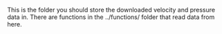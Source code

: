 This is the folder you should store the downloaded velocity and pressure data in. There are functions in the ../functions/ folder that read data from here. 
